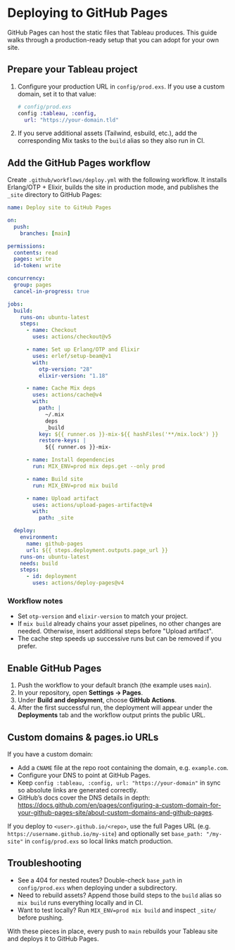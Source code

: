 # Deploying to GitHub Pages

GitHub Pages can host the static files that Tableau produces. This guide walks through a production-ready setup that you can adopt for your own site.

## Prepare your Tableau project

1. Configure your production URL in `config/prod.exs`. If you use a custom domain, set it to that value:

   ```elixir
   # config/prod.exs
   config :tableau, :config,
     url: "https://your-domain.tld"
   ```

2. If you serve additional assets (Tailwind, esbuild, etc.), add the corresponding Mix tasks to the `build` alias so they also run in CI.

## Add the GitHub Pages workflow

Create `.github/workflows/deploy.yml` with the following workflow. It installs Erlang/OTP + Elixir, builds the site in production mode, and publishes the `_site` directory to GitHub Pages:

```yaml
name: Deploy site to GitHub Pages

on:
  push:
    branches: [main]

permissions:
  contents: read
  pages: write
  id-token: write

concurrency:
  group: pages
  cancel-in-progress: true

jobs:
  build:
    runs-on: ubuntu-latest
    steps:
      - name: Checkout
        uses: actions/checkout@v5

      - name: Set up Erlang/OTP and Elixir
        uses: erlef/setup-beam@v1
        with:
          otp-version: "28"
          elixir-version: "1.18"

      - name: Cache Mix deps
        uses: actions/cache@v4
        with:
          path: |
            ~/.mix
            deps
            _build
          key: ${{ runner.os }}-mix-${{ hashFiles('**/mix.lock') }}
          restore-keys: |
            ${{ runner.os }}-mix-

      - name: Install dependencies
        run: MIX_ENV=prod mix deps.get --only prod

      - name: Build site
        run: MIX_ENV=prod mix build

      - name: Upload artifact
        uses: actions/upload-pages-artifact@v4
        with:
          path: _site

  deploy:
    environment:
      name: github-pages
      url: ${{ steps.deployment.outputs.page_url }}
    runs-on: ubuntu-latest
    needs: build
    steps:
      - id: deployment
        uses: actions/deploy-pages@v4
```

### Workflow notes

- Set `otp-version` and `elixir-version` to match your project.
- If `mix build` already chains your asset pipelines, no other changes are needed. Otherwise, insert additional steps before "Upload artifact".
- The cache step speeds up successive runs but can be removed if you prefer.

## Enable GitHub Pages

1. Push the workflow to your default branch (the example uses `main`).
2. In your repository, open **Settings → Pages**.
3. Under **Build and deployment**, choose **GitHub Actions**.
4. After the first successful run, the deployment will appear under the **Deployments** tab and the workflow output prints the public URL.

## Custom domains & pages.io URLs

If you have a custom domain:

- Add a `CNAME` file at the repo root containing the domain, e.g. `example.com`.
- Configure your DNS to point at GitHub Pages.
- Keep `config :tableau, :config, url: "https://your-domain"` in sync so absolute links are generated correctly.
- GitHub’s docs cover the DNS details in depth: <https://docs.github.com/en/pages/configuring-a-custom-domain-for-your-github-pages-site/about-custom-domains-and-github-pages>.

If you deploy to `<user>.github.io/<repo>`, use the full Pages URL (e.g. `https://username.github.io/my-site`) and optionally set `base_path: "/my-site"` in `config/prod.exs` so local links match production.

## Troubleshooting

- See a 404 for nested routes? Double-check `base_path` in `config/prod.exs` when deploying under a subdirectory.
- Need to rebuild assets? Append those build steps to the `build` alias so `mix build` runs everything locally and in CI.
- Want to test locally? Run `MIX_ENV=prod mix build` and inspect `_site/` before pushing.

With these pieces in place, every push to `main` rebuilds your Tableau site and deploys it to GitHub Pages.
